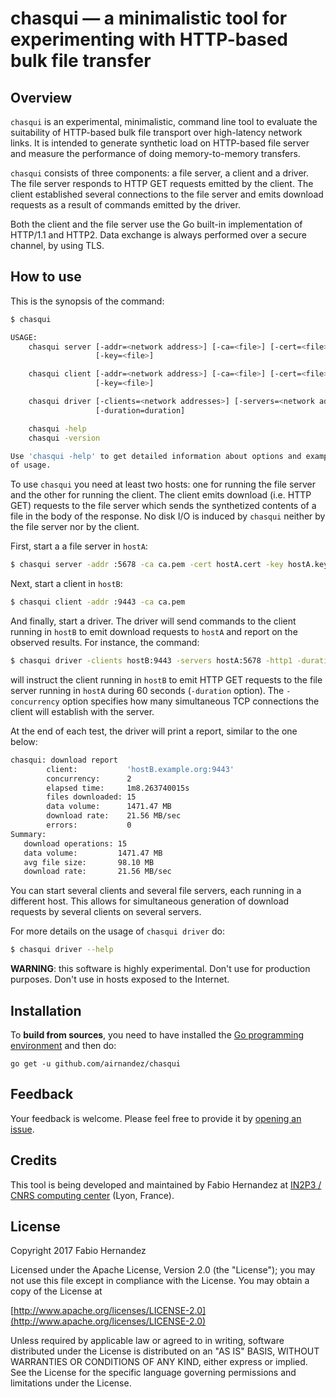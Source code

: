 # chasqui — a minimalistic tool for experimenting with HTTP-based bulk file transfer

## Overview
`chasqui` is an experimental, minimalistic, command line tool to evaluate the suitability of HTTP-based bulk file transport over high-latency network links. It is intended to generate synthetic load on HTTP-based file server and measure the performance of doing memory-to-memory transfers.

`chasqui` consists of three components: a file server, a client and a driver. The file server responds to HTTP GET requests emitted by the client. The client established several connections to the file server and emits download requests as a result of commands emitted by the driver.

Both the client and the file server use the Go built-in implementation of HTTP/1.1 and HTTP2. Data exchange is always performed over a secure channel, by using TLS.

## How to use

This is the synopsis of the command:

```bash
$ chasqui

USAGE:
    chasqui server [-addr=<network address>] [-ca=<file>] [-cert=<file>]
                   [-key=<file>]

    chasqui client [-addr=<network address>] [-ca=<file>] [-cert=<file>]
                   [-key=<file>]

    chasqui driver [-clients=<network addresses>] [-servers=<network addresses>]
                   [-duration=duration]

    chasqui -help
    chasqui -version

Use 'chasqui -help' to get detailed information about options and examples
of usage.
```

To use `chasqui` you need at least two hosts: one for running the file server and the other for running the client. The client emits download (i.e. HTTP GET) requests to the file server which sends the synthetized contents of a file in the body of the response. No disk I/O is induced by `chasqui` neither by the file server nor by the client.

First, start a a file server in `hostA`:

```bash
$ chasqui server -addr :5678 -ca ca.pem -cert hostA.cert -key hostA.key
```

Next, start a client in `hostB`:

```bash
$ chasqui client -addr :9443 -ca ca.pem
```

And finally, start a driver. The driver will send commands to the client running in `hostB` to emit download requests to `hostA` and report on the observed results. For instance, the command:

```bash
$ chasqui driver -clients hostB:9443 -servers hostA:5678 -http1 -duration 60s -concurrency 2
```

will instruct the client running in `hostB` to emit HTTP GET requests to the file server running in `hostA` during 60 seconds (`-duration` option). The `-concurrency` option specifies how many simultaneous TCP connections the client will establish with the server.

At the end of each test, the driver will print a report, similar to the one below:

```bash
chasqui: download report
        client:           'hostB.example.org:9443'
        concurrency:      2
        elapsed time:     1m8.263740015s
        files downloaded: 15
        data volume:      1471.47 MB
        download rate:    21.56 MB/sec
        errors:           0
Summary:
   download operations: 15
   data volume:         1471.47 MB
   avg file size:       98.10 MB
   download rate:       21.56 MB/sec
```

You can start several clients and several file servers, each running in a different host. This allows for simultaneous generation of download requests by several clients on several servers.

For more details on the usage of `chasqui driver` do:

```bash
$ chasqui driver --help
```

**WARNING**: this software is highly experimental. Don't use for production purposes. Don't use in hosts exposed to the Internet.

## Installation
To **build from sources**, you need to have installed the [Go programming environment](https://golang.org) and then do:

```
go get -u github.com/airnandez/chasqui
```

## Feedback

Your feedback is welcome. Please feel free to provide it by [opening an issue](https://github.com/airnandez/chasqui/issues).

## Credits

This tool is being developed and maintained by Fabio Hernandez at [IN2P3 / CNRS computing center](http://cc.in2p3.fr) (Lyon, France).

## License
Copyright 2017 Fabio Hernandez

Licensed under the Apache License, Version 2.0 (the "License");
you may not use this file except in compliance with the License.
You may obtain a copy of the License at

[http://www.apache.org/licenses/LICENSE-2.0](http://www.apache.org/licenses/LICENSE-2.0)

Unless required by applicable law or agreed to in writing, software
distributed under the License is distributed on an "AS IS" BASIS,
WITHOUT WARRANTIES OR CONDITIONS OF ANY KIND, either express or implied.
See the License for the specific language governing permissions and
limitations under the License.
